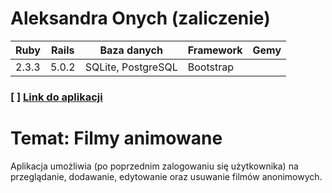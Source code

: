 # Aleksandra Onych (zaliczenie)
| Ruby | Rails | Baza danych | Framework | Gemy |
| ------ | ------ | ------ | ------ | ------ |
| 2.3.3 | 5.0.2 | SQLite, PostgreSQL | Bootstrap | 

### [ ] [Link do aplikacji](https://quiet-everglades-56380.herokuapp.com/) 

# Temat: Filmy animowane
Aplikacja umożliwia (po poprzednim zalogowaniu się użytkownika) na przeglądanie, dodawanie, edytowanie oraz usuwanie filmów anonimowych.
